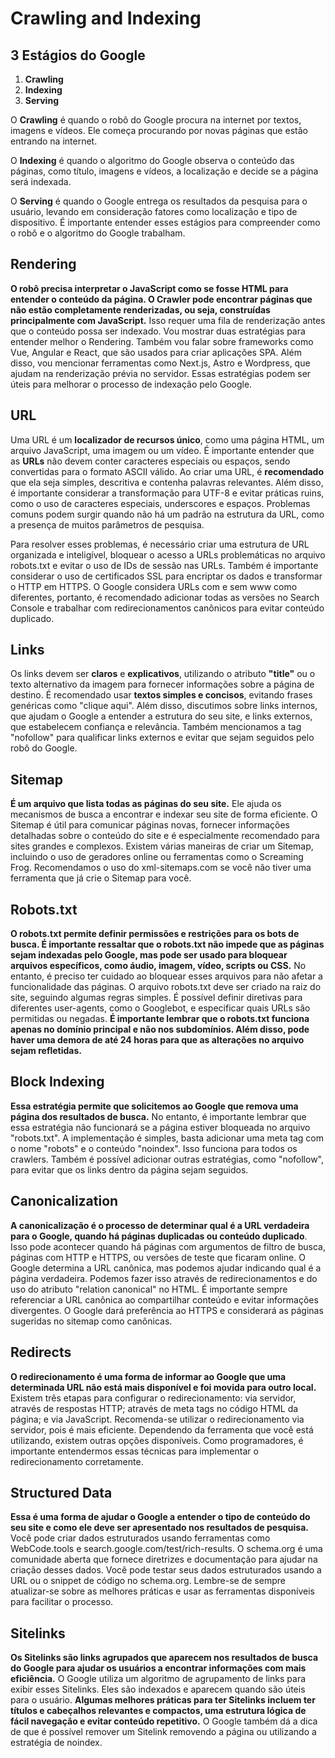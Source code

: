 # Crawling and Indexing

## 3 Estágios do Google

1.  **Crawling**
2.  **Indexing**
3.  **Serving**

O **Crawling** é quando o robô do Google procura na internet por textos, imagens e vídeos. Ele começa procurando por novas páginas que estão entrando na internet.

O **Indexing** é quando o algoritmo do Google observa o conteúdo das páginas, como título, imagens e vídeos, a localização e decide se a página será indexada.

O **Serving** é quando o Google entrega os resultados da pesquisa para o usuário, levando em consideração fatores como localização e tipo de dispositivo. É importante entender esses estágios para compreender como o robô e o algoritmo do Google trabalham.

## Rendering

**O robô precisa interpretar o JavaScript como se fosse HTML para entender o conteúdo da página. O Crawler pode encontrar páginas que não estão completamente renderizadas, ou seja, construídas principalmente com JavaScript.** Isso requer uma fila de renderização antes que o conteúdo possa ser indexado. Vou mostrar duas estratégias para entender melhor o Rendering. Também vou falar sobre frameworks como Vue, Angular e React, que são usados para criar aplicações SPA. Além disso, vou mencionar ferramentas como Next.js, Astro e Wordpress, que ajudam na renderização prévia no servidor. Essas estratégias podem ser úteis para melhorar o processo de indexação pelo Google.

## URL

Uma URL é um **localizador de recursos único**, como uma página HTML, um arquivo JavaScript, uma imagem ou um vídeo.
É importante entender que as **URLs** não devem conter caracteres especiais ou espaços, sendo convertidas para o formato ASCII válido.
Ao criar uma URL, é **recomendado** que ela seja simples, descritiva e contenha palavras relevantes. Além disso, é importante considerar a transformação para UTF-8 e evitar práticas ruins, como o uso de caracteres especiais, underscores e espaços. Problemas comuns podem surgir quando não há um padrão na estrutura da URL, como a presença de muitos parâmetros de pesquisa.

Para resolver esses problemas, é necessário criar uma estrutura de URL organizada e inteligível, bloquear o acesso a URLs problemáticas no arquivo robots.txt e evitar o uso de IDs de sessão nas URLs. Também é importante considerar o uso de certificados SSL para encriptar os dados e transformar o HTTP em HTTPS.
O Google considera URLs com e sem www como diferentes, portanto, é recomendado adicionar todas as versões no Search Console e trabalhar com redirecionamentos canônicos para evitar conteúdo duplicado.

## Links

Os links devem ser **claros** e **explicativos**, utilizando o atributo **"title"** ou o texto alternativo da imagem para fornecer informações sobre a página de destino.
É recomendado usar **textos simples e concisos**, evitando frases genéricas como "clique aqui". Além disso, discutimos sobre links internos, que ajudam o Google a entender a estrutura do seu site, e links externos, que estabelecem confiança e relevância. Também mencionamos a tag "nofollow" para qualificar links externos e evitar que sejam seguidos pelo robô do Google.

## Sitemap

**É um arquivo que lista todas as páginas do seu site.** Ele ajuda os mecanismos de busca a encontrar e indexar seu site de forma eficiente. O Sitemap é útil para comunicar páginas novas, fornecer informações detalhadas sobre o conteúdo do site e é especialmente recomendado para sites grandes e complexos. Existem várias maneiras de criar um Sitemap, incluindo o uso de geradores online ou ferramentas como o Screaming Frog. Recomendamos o uso do xml-sitemaps.com
se você não tiver uma ferramenta que já crie o Sitemap para você.

## Robots.txt

**O robots.txt permite definir permissões e restrições para os bots de busca. É importante ressaltar que o robots.txt não impede que as páginas sejam indexadas pelo Google, mas pode ser usado para bloquear arquivos específicos, como áudio, imagem, vídeo, scripts ou CSS.** No entanto, é preciso ter cuidado ao bloquear esses arquivos para não afetar a funcionalidade das páginas. O arquivo robots.txt deve ser criado na raiz do site, seguindo algumas regras simples. É possível definir diretivas para diferentes user-agents, como o Googlebot, e especificar quais URLs são permitidas ou negadas. **É importante lembrar que o robots.txt funciona apenas no domínio principal e não nos subdomínios. Além disso, pode haver uma demora de até 24 horas para que as alterações no arquivo sejam refletidas.**

## Block Indexing

**Essa estratégia permite que solicitemos ao Google que remova uma página dos resultados de busca.** No entanto, é importante lembrar que essa estratégia não funcionará se a página estiver bloqueada no arquivo "robots.txt". A implementação é simples, basta adicionar uma meta tag com o nome "robots" e o conteúdo "noindex". Isso funciona para todos os crawlers. Também é possível adicionar outras estratégias, como "nofollow", para evitar que os links dentro da página sejam seguidos.

## Canonicalization

**A canonicalização é o processo de determinar qual é a URL verdadeira para o Google, quando há páginas duplicadas ou conteúdo duplicado**. Isso pode acontecer quando há páginas com argumentos de filtro de busca, páginas com HTTP e HTTPS, ou versões de teste que ficaram online. O Google determina a URL canônica, mas podemos ajudar indicando qual é a página verdadeira. Podemos fazer isso através de redirecionamentos e do uso do atributo "relation canonical" no HTML. É importante sempre referenciar a URL canônica ao compartilhar conteúdo e evitar informações divergentes. O Google dará preferência ao HTTPS e considerará as páginas sugeridas no sitemap como canônicas.

## Redirects

**O redirecionamento é uma forma de informar ao Google que uma determinada URL não está mais disponível e foi movida para outro local.** Existem três etapas para configurar o redirecionamento: via servidor, através de respostas HTTP; através de meta tags no código HTML da página; e via JavaScript. Recomenda-se utilizar o redirecionamento via servidor, pois é mais eficiente. Dependendo da ferramenta que você está utilizando, existem outras opções disponíveis. Como programadores, é importante entendermos essas técnicas para implementar o redirecionamento corretamente.

## Structured Data

**Essa é uma forma de ajudar o Google a entender o tipo de conteúdo do seu site e como ele deve ser apresentado nos resultados de pesquisa.** Você pode criar dados estruturados usando ferramentas como WebCode.tools e search.google.com/test/rich-results. O schema.org é uma comunidade aberta que fornece diretrizes e documentação para ajudar na criação desses dados. Você pode testar seus dados estruturados usando a URL ou o snippet de código no schema.org. Lembre-se de sempre atualizar-se sobre as melhores práticas e usar as ferramentas disponíveis para facilitar o processo.

## Sitelinks

**Os Sitelinks são links agrupados que aparecem nos resultados de busca do Google para ajudar os usuários a encontrar informações com mais eficiência.** O Google utiliza um algoritmo de agrupamento de links para exibir esses Sitelinks. Eles são indexados e aparecem quando são úteis para o usuário. **Algumas melhores práticas para ter Sitelinks incluem ter títulos e cabeçalhos relevantes e compactos, uma estrutura lógica de fácil navegação e evitar conteúdo repetitivo.** O Google também dá a dica de que é possível remover um Sitelink removendo a página ou utilizando a estratégia de noindex.
